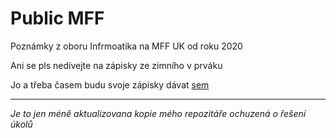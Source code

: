 # Public MFF

Poznámky z oboru Infrmoatika na MFF UK od roku 2020

Ani se pls nedívejte na zápisky ze zimního v prváku

Jo a třeba časem budu svoje zápisky dávat [sem](http://www.ms.mff.cuni.cz/~veselmi7/)

---

*Je to jen méně aktualizovana kopie mého repozitáře ochuzená o řešení úkolů*
